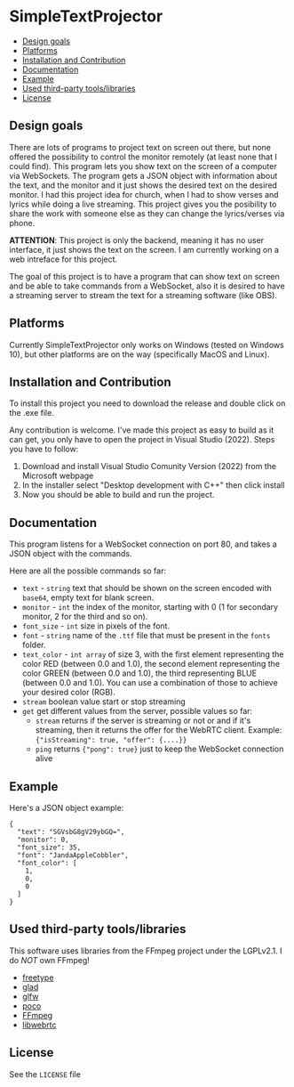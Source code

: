 # SimpleTextProjector

- [Design goals](#design-goals)
- [Platforms](#platforms)
- [Installation and Contribution](#installantion-and-contribution)
- [Documentation](#documentation)
- [Example](#example)
- [Used third-party tools/libraries](#used-third-party-tools/libraries)
- [License](#license)

## Design goals

There are lots of programs to project text on screen out there, but none offered the possibility to control the monitor remotely (at least none that I could find). This program lets you show text on the screen of a computer via WebSockets. The program gets a JSON object with information about the text, and the monitor and it just shows the desired text on the desired monitor. I had this project idea for church, when I had to show verses and lyrics while doing a live streaming. This project gives you the posibility to share the work with someone else as they can change the lyrics/verses via phone. 

**ATTENTION**: This project is only the backend, meaning it has no user interface, it just shows the text on the screen. I am currently working on a web intreface for this project. 

The goal of this project is to have a program that can show text on screen and be able to take commands from a WebSocket, also it is desired to have a streaming server to stream the text for a streaming software (like OBS).

## Platforms

Currently SimpleTextProjector only works on Windows (tested on Windows 10), but other platforms are on the way (specifically MacOS and Linux).

## Installation and Contribution

To install this project you need to download the release and double click on the .exe file. 

Any contribution is welcome. I've made this project as easy to build as it can get, you only have to open the project in Visual Studio (2022). Steps you have to follow:
1. Download and install Visual Studio Comunity Version (2022) from the Microsoft webpage
2. In the installer select "Desktop development with C++" then click install
3. Now you should be able to build and run the project.

## Documentation

This program listens for a WebSocket connection on port 80, and takes a JSON object with the commands.

Here are all the possible commands so far:

- ```text``` - ```string``` text that should be shown on the screen encoded with ```base64```, empty text for blank screen.
- ```monitor``` - ```int``` the index of the monitor, starting with 0 (1 for secondary monitor, 2 for the third and so on).
- ```font_size``` - ```int``` size in pixels of the font.
- ```font``` - ```string``` name of the ```.ttf``` file that must be present in the ```fonts``` folder.
- ```text_color``` - ```int array``` of size 3, with the first element representing the color RED (between 0.0 and 1.0), the second element representing the color GREEN (between 0.0 and 1.0), the third representing BLUE (between 0.0 and 1.0). You can use a combination of those to achieve your desired color (RGB).
- ```stream``` boolean value start or stop streaming
- ```get``` get different values from the server, possible values so far:
  - ```stream``` returns if the server is streaming or not or and if it's streaming, then it returns the offer for the WebRTC client. Example: ```{"isStreaming": true, "offer": {....}}```
  - ```ping``` returns ```{"pong": true}``` just to keep the WebSocket connection alive

## Example

Here's a JSON object example:

```
{
  "text": "SGVsbG8gV29ybGQ=",
  "monitor": 0,
  "font_size": 35,
  "font": "JandaAppleCobbler",
  "font_color": [
    1,
    0,
    0
  ]
}
```

## Used third-party tools/libraries

This software uses libraries from the FFmpeg project under the LGPLv2.1. I do *NOT* own FFmpeg!


- [freetype](https://freetype.org/)
- [glad](https://glad.dav1d.de/)
- [glfw](https://www.glfw.org/)
- [poco](https://pocoproject.org/)
- [FFmpeg](https://www.ffmpeg.org)
- [libwebrtc](https://github.com/webrtc-sdk/libwebrtc)

## License

See the ```LICENSE``` file